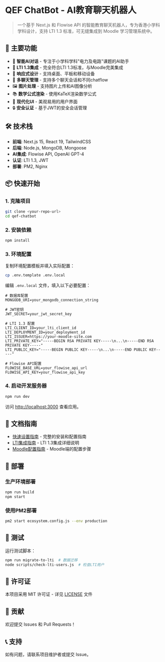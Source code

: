 # QEF ChatBot - AI教育聊天机器人

> 一个基于 Next.js 和 Flowise API 的智能教育聊天机器人，专为香港小学科学科设计，支持 LTI 1.3 标准，可无缝集成到 Moodle 学习管理系统中。

## 🚀 主要功能

- 🤖 **智能AI对话** - 专注于小学科学科"电力及电路"课题的AI助手
- 🔐 **LTI 1.3集成** - 完全符合LTI 1.3标准，与Moodle完美集成
- 📱 **响应式设计** - 支持桌面、平板和移动设备
- 💬 **多聊天管理** - 支持多个聊天会话和不同chatflow
- 🖼️ **图片处理** - 支持图片上传和AI图像分析
- 📚 **数学公式渲染** - 使用KaTeX渲染数学公式
- 🎨 **现代化UI** - 美观易用的用户界面
- 🔒 **安全认证** - 基于JWT的安全会话管理

## 🛠️ 技术栈

- **前端**: Next.js 15, React 19, TailwindCSS
- **后端**: Node.js, MongoDB, Mongoose
- **AI集成**: Flowise API, OpenAI GPT-4
- **认证**: LTI 1.3, JWT
- **部署**: PM2, Nginx

## 📦 快速开始

### 1. 克隆项目
```bash
git clone <your-repo-url>
cd qef-chatbot
```

### 2. 安装依赖
```bash
npm install
```

### 3. 环境配置
复制环境配置模板并填入实际配置：
```bash
cp .env.template .env.local
```

编辑 `.env.local` 文件，填入以下必要配置：
```env
# 数据库配置
MONGODB_URI=your_mongodb_connection_string

# JWT密钥
JWT_SECRET=your_jwt_secret_key

# LTI 1.3 配置
LTI_CLIENT_ID=your_lti_client_id
LTI_DEPLOYMENT_ID=your_deployment_id
LTI_ISSUER=https://your-moodle-site.com
LTI_PRIVATE_KEY="-----BEGIN RSA PRIVATE KEY-----\n...\n-----END RSA PRIVATE KEY-----"
LTI_PUBLIC_KEY="-----BEGIN PUBLIC KEY-----\n...\n-----END PUBLIC KEY-----"

# Flowise API配置
FLOWISE_BASE_URL=your_flowise_api_url
FLOWISE_API_KEY=your_flowise_api_key
```

### 4. 启动开发服务器
```bash
npm run dev
```

访问 [http://localhost:3000](http://localhost:3000) 查看应用。

## 📖 文档指南

- [快速设置指南](./QUICK_SETUP_GUIDE.md) - 完整的安装和配置指南
- [LTI集成指南](./LTI_SETUP_GUIDE.md) - LTI 1.3集成详细说明
- [Moodle配置指南](./MOODLE_LTI_CONFIG.md) - Moodle端的配置步骤

## 🚀 部署

### 生产环境部署
```bash
npm run build
npm start
```

### 使用PM2部署
```bash
pm2 start ecosystem.config.js --env production
```

## 🧪 测试

运行测试脚本：
```bash
npm run migrate-to-lti  # 数据迁移
node scripts/check-lti-users.js  # 检查LTI用户
```

## 📝 许可证

本项目采用 MIT 许可证 - 详见 [LICENSE](LICENSE) 文件

## 🤝 贡献

欢迎提交 Issues 和 Pull Requests！

## 📞 支持

如有问题，请联系项目维护者或提交 Issue。
